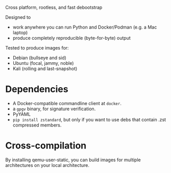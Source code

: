 Cross platform, rootless, and fast debootstrap

Designed to
 * work anywhere you can run Python and Docker/Podman (e.g. a Mac laptop)
 * produce completely reproducible (byte-for-byte) output

Tested to produce images for:
 * Debian (bullseye and sid)
 * Ubuntu (focal, jammy, noble)
 * Kali (rolling and last-snapshot)

# Dependencies 

* A Docker-compatible commandline client at `docker`.
* a `gpgv` binary, for signature verification.
* PyYAML
* `pip install zstandard`, but only if you want to use debs that contain
.zst compressed members.

# Cross-compilation

By installing qemu-user-static, you can build images for multiple architectures
on your local architecture.
